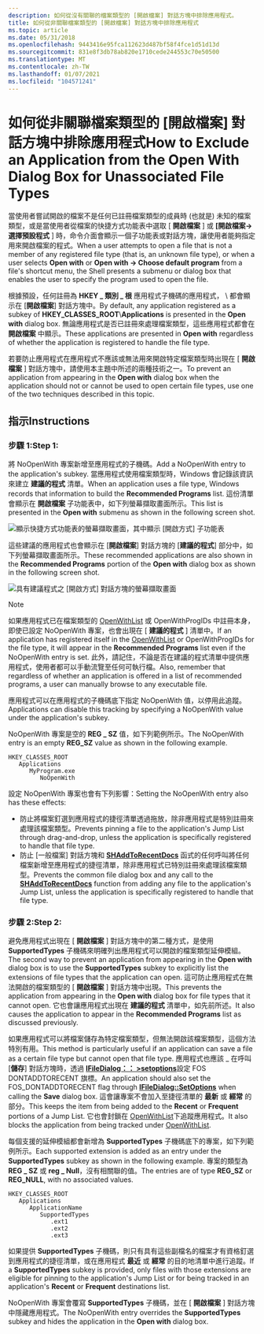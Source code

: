 ```yaml
---
description: 如何從沒有關聯的檔案類型的 [開啟檔案] 對話方塊中排除應用程式。
title: 如何從非關聯檔案類型的 [開啟檔案] 對話方塊中排除應用程式
ms.topic: article
ms.date: 05/31/2018
ms.openlocfilehash: 9443416e95fca112623d487bf58f4fce1d51d13d
ms.sourcegitcommit: 831e8f3db78ab820e1710cede244553c70e50500
ms.translationtype: MT
ms.contentlocale: zh-TW
ms.lasthandoff: 01/07/2021
ms.locfileid: "104571241"
---
```

# <a name="how-to-exclude-an-application-from-the-open-with-dialog-box-for-unassociated-file-types"></a><span data-ttu-id="93ce7-103">如何從非關聯檔案類型的 [開啟檔案] 對話方塊中排除應用程式</span><span class="sxs-lookup"><span data-stu-id="93ce7-103">How to Exclude an Application from the Open With Dialog Box for Unassociated File Types</span></span>

<span data-ttu-id="93ce7-104">當使用者嘗試開啟的檔案不是任何已註冊檔案類型的成員時 (也就是) 未知的檔案類型，或是當使用者從檔案的快捷方式功能表中選取 [ **開啟檔案** ] 或 **[開啟檔案-> 選擇預設程式** ] 時，命令介面會顯示一個子功能表或對話方塊，讓使用者能夠指定用來開啟檔案的程式。</span><span class="sxs-lookup"><span data-stu-id="93ce7-104">When a user attempts to open a file that is not a member of any registered file type (that is, an unknown file type), or when a user selects **Open with** or **Open with -> Choose default program** from a file's shortcut menu, the Shell presents a submenu or dialog box that enables the user to specify the program used to open the file.</span></span>

<span data-ttu-id="93ce7-105">根據預設，任何註冊為 **HKEY \_ 類別 \_ 根** 應用程式子機碼的應用程式， \\ 都會顯示在 [**開啟檔案**] 對話方塊中。</span><span class="sxs-lookup"><span data-stu-id="93ce7-105">By default, any application registered as a subkey of **HKEY\_CLASSES\_ROOT**\\**Applications** is presented in the **Open with** dialog box.</span></span> <span data-ttu-id="93ce7-106">無論應用程式是否已註冊來處理檔案類型，這些應用程式都會在 **開啟檔案** 中顯示。</span><span class="sxs-lookup"><span data-stu-id="93ce7-106">These applications are presented in **Open with** regardless of whether the application is registered to handle the file type.</span></span>

<span data-ttu-id="93ce7-107">若要防止應用程式在應用程式不應該或無法用來開啟特定檔案類型時出現在 [ **開啟檔案** ] 對話方塊中，請使用本主題中所述的兩種技術之一。</span><span class="sxs-lookup"><span data-stu-id="93ce7-107">To prevent an application from appearing in the **Open with** dialog box when the application should not or cannot be used to open certain file types, use one of the two techniques described in this topic.</span></span>

## <a name="instructions"></a><span data-ttu-id="93ce7-108">指示</span><span class="sxs-lookup"><span data-stu-id="93ce7-108">Instructions</span></span>

### <a name="step-1"></a><span data-ttu-id="93ce7-109">步驟 1:</span><span class="sxs-lookup"><span data-stu-id="93ce7-109">Step 1:</span></span>

<span data-ttu-id="93ce7-110">將 NoOpenWith 專案新增至應用程式的子機碼。</span><span class="sxs-lookup"><span data-stu-id="93ce7-110">Add a NoOpenWith entry to the application's subkey.</span></span> <span data-ttu-id="93ce7-111">當應用程式使用檔案類型時，Windows 會記錄該資訊來建立 **建議的程式** 清單。</span><span class="sxs-lookup"><span data-stu-id="93ce7-111">When an application uses a file type, Windows records that information to build the **Recommended Programs** list.</span></span> <span data-ttu-id="93ce7-112">這份清單會顯示在 **開啟檔案** 子功能表中，如下列螢幕擷取畫面所示。</span><span class="sxs-lookup"><span data-stu-id="93ce7-112">This list is presented in the **Open with** submenu as shown in the following screen shot.</span></span>

![顯示快捷方式功能表的螢幕擷取畫面，其中顯示 [開啟方式] 子功能表](images/file-assoc/openwithsubmenu.png)

<span data-ttu-id="93ce7-114">這些建議的應用程式也會顯示在 [**開啟檔案**] 對話方塊的 [**建議的程式**] 部分中，如下列螢幕擷取畫面所示。</span><span class="sxs-lookup"><span data-stu-id="93ce7-114">These recommended applications are also shown in the **Recommended Programs** portion of the **Open with** dialog box as shown in the following screen shot.</span></span>

![具有建議程式之 [開啟方式] 對話方塊的螢幕擷取畫面](images/file-assoc/openwithdialog.png)

> [!Note]  
> <span data-ttu-id="93ce7-116">如果應用程式已在檔案類型的 [OpenWithList](fa-file-types.md) 或 OpenWithProgIDs 中註冊本身，即使已設定 NoOpenWith 專案，也會出現在 [ **建議的程式** ] 清單中。</span><span class="sxs-lookup"><span data-stu-id="93ce7-116">If an application has registered itself in the [OpenWithList](fa-file-types.md) or OpenWithProgIDs for the file type, it will appear in the **Recommended Programs** list even if the NoOpenWith entry is set.</span></span> <span data-ttu-id="93ce7-117">此外，請記住，不論是否在建議的程式清單中提供應用程式，使用者都可以手動流覽至任何可執行檔。</span><span class="sxs-lookup"><span data-stu-id="93ce7-117">Also, remember that regardless of whether an application is offered in a list of recommended programs, a user can manually browse to any executable file.</span></span>

 

<span data-ttu-id="93ce7-118">應用程式可以在應用程式的子機碼底下指定 NoOpenWith 值，以停用此追蹤。</span><span class="sxs-lookup"><span data-stu-id="93ce7-118">Applications can disable this tracking by specifying a NoOpenWith value under the application's subkey.</span></span>

<span data-ttu-id="93ce7-119">NoOpenWith 專案是空的 **REG \_ SZ** 值，如下列範例所示。</span><span class="sxs-lookup"><span data-stu-id="93ce7-119">The NoOpenWith entry is an empty **REG\_SZ** value as shown in the following example.</span></span>

```
HKEY_CLASSES_ROOT
   Applications
      MyProgram.exe
         NoOpenWith
```

<span data-ttu-id="93ce7-120">設定 NoOpenWith 專案也會有下列影響：</span><span class="sxs-lookup"><span data-stu-id="93ce7-120">Setting the NoOpenWith entry also has these effects:</span></span>

-   <span data-ttu-id="93ce7-121">防止將檔案釘選到應用程式的捷徑清單透過拖放，除非應用程式是特別註冊來處理該檔案類型。</span><span class="sxs-lookup"><span data-stu-id="93ce7-121">Prevents pinning a file to the application's Jump List through drag-and-drop, unless the application is specifically registered to handle that file type.</span></span>
-   <span data-ttu-id="93ce7-122">防止 [一般檔案] 對話方塊和 [**SHAddToRecentDocs**](/windows/desktop/api/shlobj_core/nf-shlobj_core-shaddtorecentdocs) 函式的任何呼叫將任何檔案新增至應用程式的捷徑清單，除非應用程式已特別註冊來處理該檔案類型。</span><span class="sxs-lookup"><span data-stu-id="93ce7-122">Prevents the common file dialog box and any call to the [**SHAddToRecentDocs**](/windows/desktop/api/shlobj_core/nf-shlobj_core-shaddtorecentdocs) function from adding any file to the application's Jump List, unless the application is specifically registered to handle that file type.</span></span>

### <a name="step-2"></a><span data-ttu-id="93ce7-123">步驟 2:</span><span class="sxs-lookup"><span data-stu-id="93ce7-123">Step 2:</span></span>

<span data-ttu-id="93ce7-124">避免應用程式出現在 [ **開啟檔案** ] 對話方塊中的第二種方式，是使用 **SupportedTypes** 子機碼來明確列出應用程式可以開啟的檔案類型延伸模組。</span><span class="sxs-lookup"><span data-stu-id="93ce7-124">The second way to prevent an application from appearing in the **Open with** dialog box is to use the **SupportedTypes** subkey to explicitly list the extensions of file types that the application can open.</span></span> <span data-ttu-id="93ce7-125">這可防止應用程式在無法開啟的檔案類型的 [ **開啟檔案** ] 對話方塊中出現。</span><span class="sxs-lookup"><span data-stu-id="93ce7-125">This prevents the application from appearing in the **Open with** dialog box for file types that it cannot open.</span></span> <span data-ttu-id="93ce7-126">它也會讓應用程式出現在 **建議的程式** 清單中，如先前所述。</span><span class="sxs-lookup"><span data-stu-id="93ce7-126">It also causes the application to appear in the **Recommended Programs** list as discussed previously.</span></span>

<span data-ttu-id="93ce7-127">如果應用程式可以將檔案儲存為特定檔案類型，但無法開啟該檔案類型，這個方法特別有用。</span><span class="sxs-lookup"><span data-stu-id="93ce7-127">This method is particularly useful if an application can save a file as a certain file type but cannot open that file type.</span></span> <span data-ttu-id="93ce7-128">應用程式也應該 \_ 在呼叫 [**儲存**] 對話方塊時，透過 [**IFileDialog：： >setoptions**](/windows/win32/api/shobjidl_core/nf-shobjidl_core-ifiledialog-setoptions)設定 FOS DONTADDTORECENT 旗標。</span><span class="sxs-lookup"><span data-stu-id="93ce7-128">An application should also set the FOS\_DONTADDTORECENT flag through [**IFileDialog::SetOptions**](/windows/win32/api/shobjidl_core/nf-shobjidl_core-ifiledialog-setoptions) when calling the **Save** dialog box.</span></span> <span data-ttu-id="93ce7-129">這會讓專案不會加入至捷徑清單的 **最新** 或 **經常** 的部分。</span><span class="sxs-lookup"><span data-stu-id="93ce7-129">This keeps the item from being added to the **Recent** or **Frequent** portions of a Jump List.</span></span> <span data-ttu-id="93ce7-130">它也會封鎖在 [OpenWithList](fa-file-types.md)下追蹤應用程式。</span><span class="sxs-lookup"><span data-stu-id="93ce7-130">It also blocks the application from being tracked under [OpenWithList](fa-file-types.md).</span></span>

<span data-ttu-id="93ce7-131">每個支援的延伸模組都會新增為 **SupportedTypes** 子機碼底下的專案，如下列範例所示。</span><span class="sxs-lookup"><span data-stu-id="93ce7-131">Each supported extension is added as an entry under the **SupportedTypes** subkey as shown in the following example.</span></span> <span data-ttu-id="93ce7-132">專案的類型為 **REG \_ SZ** 或 **reg \_ Null**，沒有相關聯的值。</span><span class="sxs-lookup"><span data-stu-id="93ce7-132">The entries are of type **REG\_SZ** or **REG\_NULL**, with no associated values.</span></span>

```
HKEY_CLASSES_ROOT
   Applications
      ApplicationName
         SupportedTypes
            .ext1
            .ext2
            .ext3
```

<span data-ttu-id="93ce7-133">如果提供 **SupportedTypes** 子機碼，則只有具有這些副檔名的檔案才有資格釘選到應用程式的捷徑清單，或在應用程式 **最近** 或 **經常** 的目的地清單中進行追蹤。</span><span class="sxs-lookup"><span data-stu-id="93ce7-133">If a **SupportedTypes** subkey is provided, only files with those extensions are eligible for pinning to the application's Jump List or for being tracked in an application's **Recent** or **Frequent** destinations list.</span></span>

<span data-ttu-id="93ce7-134">NoOpenWith 專案會覆寫 **SupportedTypes** 子機碼，並在 [ **開啟檔案** ] 對話方塊中隱藏應用程式。</span><span class="sxs-lookup"><span data-stu-id="93ce7-134">The NoOpenWith entry overrides the **SupportedTypes** subkey and hides the application in the **Open with** dialog box.</span></span>

 

 
